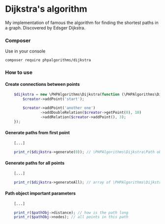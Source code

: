 # Dijkstra's algorithm
My implementation of famous the algorithm for finding the shortest paths in a graph. Discovered by Edsger Dijkstra.

### Composer
Use in your console

    composer require phpalgorithms/dijkstra

### How to use
#### Create connections between points

```php
    $dijkstra = new \PHPAlgorithms\Dijkstra(function (\PHPAlgorithms\Dijkstra\Creator $creator) {
        $creator->addPoint('start');

        $creator->addPoint('another one')
                ->addDoubleRelation($creator->getPoint(0), 10)
                ->addRelation($creator->addPoint(), 3);
    });
```

#### Generate paths from first point

```php
    [...]

    print_r($dijkstra->generate(0)); // \PHPAlgorithms\Dijkstra\Path object
```

#### Generate paths for all points

```php
    [...]

    print_r($dijkstra->generateAll); // array of \PHPAlgorithms\Dijkstra\Path objects
```

#### Path object important parameters

```php
    [...]

    print_r($pathObj->distance); // how is the path long
    print_r($pathObj->nodes); // all points in this path
```
